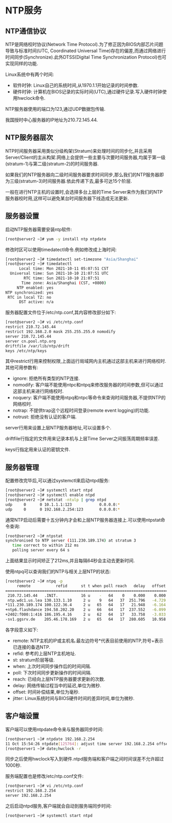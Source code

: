 # NTP服务

## NTP通信协议

NTP是网络校时协议(Network Time Protocol).为了修正因为BIOS内部芯片问题导致与标准时间(UTC, Coordinated Universal Time)存在的偏差,而通过网络进行时间同步(Synchronize).此外DTSS(Digital Time Synchronization Protocol)也可实现同样的功能.

Linux系统中有两个时间:

- 软件时钟: Linux自己的系统时间,从1970.1.1开始记录的时间参数.
- 硬件时钟: 计算机在BIOS记录的实际时间(UTC),通过硬件记录.写入硬件时钟使用hwclock命令.

NTP服务器使用的端口为123,通过UDP数据包传输.

我国授时中心服务器的IP地址为210.72.145.44.



## NTP服务器层次

NTP时间服务器采用类似分级构架(Stratum)来处理时间的同步化,并且采用Server/Client的主从构架.网络上会提供一些主要与次要时间服务器,均属于第一级(stratum-1)与第二级(stratum-2)的时间服务器.

如果我们的NTP服务器向二级时间服务器要求时间同步,那么我们的NTP服务器即为三级(stratum-3)时间服务器.依此传递下去,最多可达15个阶层.

一般在进行NTP主机的设置时,会选择多台上层的Time Server来作为我们的NTP服务器校时用,这样可以避免某台时间服务器下线造成无法更新.



## 服务器设置

启动NTP服务器需要安装ntp软件:

```sh
[root@server2 ~]# yum -y install ntp ntpdate
```

修改时区可以使用timedatectl命令.例如修改成上海时间:

```sh
[root@server2 ~]# timedatectl set-timezone "Asia/Shanghai"
[root@server2 ~]# timedatectl
      Local time: Mon 2021-10-11 05:07:51 CST
  Universal time: Sun 2021-10-10 21:07:51 UTC
        RTC time: Sun 2021-10-10 21:07:51
       Time zone: Asia/Shanghai (CST, +0800)
     NTP enabled: yes
NTP synchronized: yes
 RTC in local TZ: no
      DST active: n/a
```

服务器配置文件位于/etc/ntp.conf,其内容修改部分如下:

```sh
[root@server2 ~]# vi /etc/ntp.conf
restrict 210.72.145.44
restrict 192.168.2.0 mask 255.255.255.0 nomodify
server 210.72.145.44
server cn.pool.ntp.org
driftfile /var/lib/ntp/drift
keys /etc/ntp/keys
```

其中restrict行用来控制权限,上面运行局域网内主机通过这部主机来进行网络校时.其他可用参数有:

- ignore: 拒绝所有类型的NTP连接.
- nomodify: 客户端不能使用ntpc和ntpq来修改服务器的时间参数,但可以通过这部主机来进行网络校时.
- noquery: 客户端不能使用ntpq和ntpc等命令来查询时间服务器,不提供NTP的网络校时.
- notrap: 不提供trap这个远程时间登录(remote event logging)的功能.
- notrust: 拒绝没有认证的客户端.

server行用来设置上层NTP服务器地址,可以设置多个.

driftfile行指定的文件用来记录本机与上层Time Server之间振荡周期频率误差.

keys行指定用来认证的密钥文件.



## 服务器管理

配置修改完毕后,可以通过systemctl来启动ntpd服务:

```sh
[root@server2 ~]# systemctl start ntpd
[root@server2 ~]# systemctl enable ntpd
[root@server2 ~]# netstat -ntulp | grep ntpd
udp     0      0 10.1.1.1:123            0.0.0.0:*                           30097/ntpd 
udp     0      0 192.168.2.254:123       0.0.0.0:*                           30097/ntpd  
```

通常NTP启动后需要十五分钟内才会和上层NTP服务器连接上.可以使用ntpstat命令查询:

```sh
[root@server2 ~]# ntpstat
synchronised to NTP server (111.230.189.174) at stratum 3
   time correct to within 212 ms
   polling server every 64 s
```

上面结果显示时间矫正了212ms,并且每隔64秒会主动去更新时间.

使用ntpq可以查询我们的NTP与相关上层NTP的状态:

```sh
[root@server2 ~]# ntpq -p
     remote           refid      st t when poll reach   delay   offset  jitter
==============================================================================
 210.72.145.44   .INIT.          16 u    -   64    0    0.000    0.000   0.000
 ntp.wdc1.us.lea 130.133.1.10     2 u    9   64   37  251.796   -4.729   0.252
*111.230.189.174 100.122.36.4     2 u   65   64   17   21.948   -6.164   0.297
+ntp6.flashdance 194.58.202.20    2 u   66   64   17  237.552   -6.099   5.726
+2402:f000:1:416 186.195.4.16     2 u   62   64   17   33.758   -3.033   0.306
-sv1.ggsrv.de    205.46.178.169   2 u   65   64   17  280.605   10.958   2.962
```

各字段意义如下:

- remote: NTP主机的IP或主机名.最左边符号*代表目前使用的NTP,符号+表示已连接的备选NTP.
- refid: 参考的上层NTP主机地址.
- st: stratum阶层等级.
- when: 上次时间同步操作后的时间间隔.
- poll: 下次时间同步更新操作的时间间隔.
- reach: 已经向上层NTP服务器要求更新的次数.
- delay: 网络传输过程当中的延迟,单位为微秒.
- offset: 时间补偿结果,单位为毫秒.
- jitter: Linux系统时间与BIOS硬件时间的差异时间,单位为微秒.



## 客户端设置

客户端可以使用ntpdate命令来与服务器同步时间:

```sh
[root@server1 ~]# ntpdate 192.168.2.254
11 Oct 15:54:26 ntpdate[125764]: adjust time server 192.168.2.254 offset -0.002236 sec
[root@server1 ~]# date;hwclock -r
```

同步之后使用hwclock写入到硬件.ntpd服务端和客户端之间时间误差不允许超过1000秒.

服务端配置也是修改/etc/ntp.conf文件:

```sh
[root@server1 ~]# vi /etc/ntp.conf 
restrict 192.168.2.254
server 192.168.2.254
```

之后启动ntpd服务,客户端就会自动到服务端同步时间:

```sh
[root@server1 ~]# systemctl start ntpd
```

